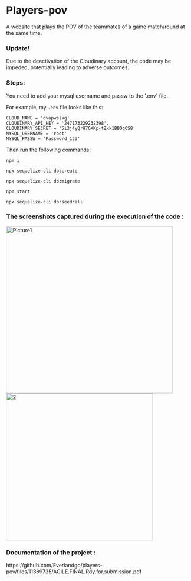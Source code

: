 # Players-pov
A website that plays the POV of the teammates of a game match/round at the same time. 

<h3>Update!</h3>
Due to the deactivation of the Cloudinary account, the code may be impeded, potentially leading to adverse outcomes.

<h3>Steps:</h3>
You need to add your mysql username and passw to the '.env' file. 

For example, my `.env` file looks like this:
```
CLOUD_NAME = 'dvapwslkg'
CLOUDINARY_API_KEY = '247173229232398',
CLOUDINARY_SECRET = '5i3j4yQrH7GXKp-tZxk1BBOgOS8'
MYSQL_USERNAME = 'root'
MYSQL_PASSW = 'Password_123'
```

Then run the following commands:

`npm i`

`npx sequelize-cli db:create`

`npx sequelize-cli db:migrate`

`npm start`

`npx sequelize-cli db:seed:all`

<h3>The screenshots captured during the execution of the code :</h3>
<img width="452" alt="Picture1" src="https://user-images.githubusercontent.com/104118335/236010025-2121a04a-f0b1-43ae-9a01-6f2256b495cc.png">

<img width="398" alt="2" src="https://user-images.githubusercontent.com/104118335/236010046-b76e05b7-4a24-4883-b5c6-62c010a24f1b.png">

<h3>Documentation of the project :</h3>
https://github.com/Everlandgo/players-pov/files/11389735/AGILE.FINAL.Rdy.for.submission.pdf



